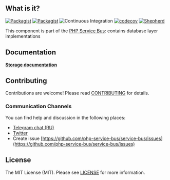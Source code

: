 ## What is it?

[![Packagist](https://img.shields.io/packagist/v/php-service-bus/storage.svg)](https://packagist.org/packages/php-service-bus/storage)
[![Packagist](https://img.shields.io/packagist/dt/php-service-bus/storage.svg)](https://packagist.org/packages/php-service-bus/storage)
![Continuous Integration](https://github.com/php-service-bus/storage/workflows/Continuous%20Integration/badge.svg)
[![codecov](https://codecov.io/gh/php-service-bus/storage/branch/v5.1/graph/badge.svg?token=0bKwdiuo0S)](https://codecov.io/gh/php-service-bus/storage)
[![Shepherd](https://shepherd.dev/github/php-service-bus/storage/coverage.svg)](https://shepherd.dev/github/php-service-bus/storage)

This component is part of the [PHP Service Bus](https://github.com/php-service-bus/service-bus): contains database layer implementations

## Documentation
[**Storage documentation**](https://github.com/php-service-bus/service-bus/blob/v5.1/.documentation/database.md)

## Contributing
Contributions are welcome! Please read [CONTRIBUTING](.github/CONTRIBUTING.md) for details.

### Communication Channels
You can find help and discussion in the following places:
* [Telegram chat (RU)](https://t.me/php_service_bus)
* [Twitter](https://twitter.com/PhpBus)
* Create issue [https://github.com/php-service-bus/service-bus/issues](https://github.com/php-service-bus/service-bus/issues)

## License

The MIT License (MIT). Please see [LICENSE](LICENSE.md) for more information.
